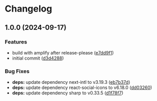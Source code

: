 # Changelog

## 1.0.0 (2024-09-17)


### Features

* build with amplify after release-please ([e7dd9f1](https://github.com/patrickjmcd/ssd-farms/commit/e7dd9f1356f8602bcbef90bc4fde4210f81b275a))
* initial commit ([d3d4288](https://github.com/patrickjmcd/ssd-farms/commit/d3d42886a06af1dd9d25de67fa45e54a0117b6e8))


### Bug Fixes

* **deps:** update dependency next-intl to v3.19.3 ([eb7b37d](https://github.com/patrickjmcd/ssd-farms/commit/eb7b37d484f5206450f196b24727f1e2ad84a43f))
* **deps:** update dependency react-social-icons to v6.18.0 ([dd03260](https://github.com/patrickjmcd/ssd-farms/commit/dd032605cab72afbca2f8cd3b089e4134b0d6932))
* **deps:** update dependency sharp to v0.33.5 ([d1f78f7](https://github.com/patrickjmcd/ssd-farms/commit/d1f78f777dfc83df880e0ddb08b7b001de05dac1))
